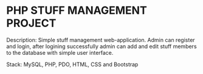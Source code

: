 # PHP STUFF MANAGEMENT PROJECT


Description: Simple stuff management web-application. Admin can register and login, after logining successfully admin can add and edit stuff members to the database with simple user interface.

Stack: MySQL, PHP, PDO, HTML, CSS and Bootstrap
